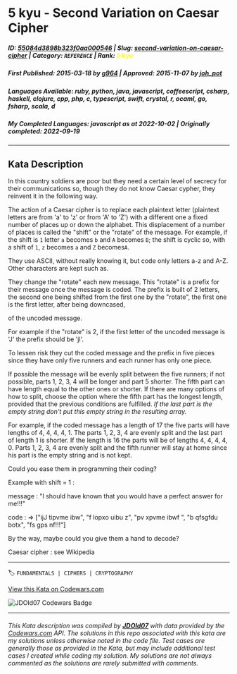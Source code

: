 # 5 kyu - Second Variation on Caesar Cipher

##### **ID**: [55084d3898b323f0aa000546](https://www.codewars.com/kata/55084d3898b323f0aa000546) | **Slug**: [second-variation-on-caesar-cipher](https://www.codewars.com/kata/55084d3898b323f0aa000546) | **Category**: `REFERENCE` | **Rank**: <span style="color:yellow">5 kyu</span>

##### **First Published**: 2015-03-18 ***by*** [g964](https://www.codewars.com/users/g964) | **Approved**: 2015-11-07 ***by*** [joh_pot](https://www.codewars.com/users/joh_pot)

##### **Languages Available**: ruby, python, java, javascript, coffeescript, csharp, haskell, clojure, cpp, php, c, typescript, swift, crystal, r, ocaml, go, fsharp, scala, d

##### **My Completed Languages**: javascript ***as at*** 2022-10-02 | **Originally completed**: 2022-09-19

---

## Kata Description


In this country soldiers are poor but they need a certain level of secrecy for their communications so, though they do not know Caesar cypher, they reinvent it in the following way.



The action of a Caesar cipher is to replace each plaintext letter (plaintext letters are from 'a' to 'z' or from 'A' to 'Z') with a different one a fixed number of places up or down the alphabet. This displacement of a number of places is called the "shift" or the "rotate" of the message. For example, if the shift is `1` letter `a` becomes `b` and `A` becomes `B`; the shift is cyclic so, with a shift of `1`, `z` becomes `a` and `Z` becomes`A`.



They use ASCII, without really knowing it, but code only letters a-z and A-Z. Other characters are kept such as.



They change the "rotate" each new message. This "rotate" is a prefix for their message once the message is coded. The prefix is built of 2 letters, the second one being shifted from the first one by the "rotate", the first one is the first letter, after being downcased,

of the uncoded message.



For example if the "rotate" is 2, if the first letter of the uncoded message is 'J' the prefix should be 'jl'.



To lessen risk they cut the coded message and the prefix in five pieces since they have only five runners and each runner has only one piece. 



If possible the message will be evenly split between the five runners; if not possible, parts 1, 2, 3, 4 will be longer and part 5 shorter. The fifth part can have length equal to the other ones or shorter. If there are many options of how to split, choose the option where the fifth part has the longest length, provided that the previous conditions are fulfilled. *If the last part is the empty string don't put this empty string in the resulting array.*



For example, if the coded message has a length of 17 the five parts will have lengths of 4, 4, 4, 4, 1. The parts 1, 2, 3, 4 are evenly split and the last part of length 1 is shorter. If the length is 16 the parts will be of lengths 4, 4, 4, 4, 0. Parts 1, 2, 3, 4 are evenly split and the fifth runner will stay at home since his part is the empty string and is not kept.



Could you ease them in programming their coding?



Example with shift = 1 :



message : "I should have known that you would have a perfect answer for me!!!"



code : => ["ijJ tipvme ibw", "f lopxo uibu z", "pv xpvme ibwf ", "b qfsgfdu botx", "fs gps nf!!!"]



By the way, maybe could you give them a hand to decode?



Caesar cipher : see Wikipedia



---


🏷 `FUNDAMENTALS | CIPHERS | CRYPTOGRAPHY`


[View this Kata on Codewars.com](https://www.codewars.com/kata/55084d3898b323f0aa000546)

![](https://www.codewars.com/users/jdold07/badges/large "JDOld07 Codewars Badge")

---

###### *This Kata description was compiled by [**JDOld07**](https://tpstech.dev) with data provided by the [Codewars.com](https://www.codewars.com) API.  The solutions in this repo associated with this kata are my solutions unless otherwise noted in the code file.  Test cases are generally those as provided in the Kata, but may include additional test cases I created while coding my solution.  My solutions are not always commented as the solutions are rarely submitted with comments.*
